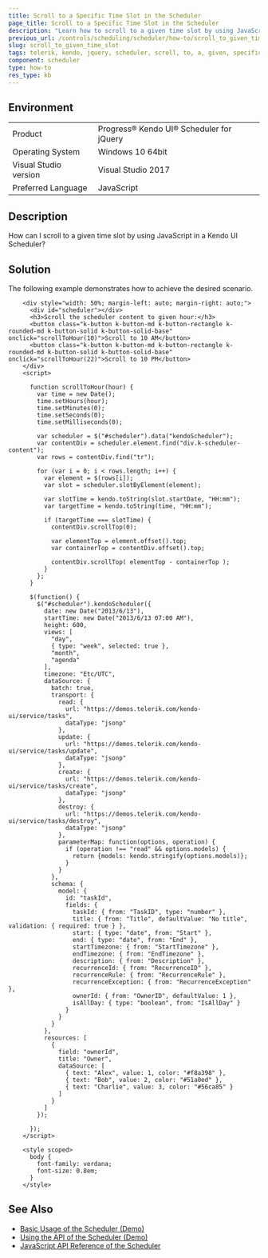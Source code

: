 ```yaml
---
title: Scroll to a Specific Time Slot in the Scheduler
page_title: Scroll to a Specific Time Slot in the Scheduler
description: "Learn how to scroll to a given time slot by using JavaScript in a Kendo UI for jQuery Scheduler."
previous_url: /controls/scheduling/scheduler/how-to/scroll_to_given_time_slot, /controls/scheduling/scheduler/how-to/scrolling/scroll_to_given_time_slot
slug: scroll_to_given_time_slot
tags: telerik, kendo, jquery, scheduler, scroll, to, a, given, specific, timeslot 
component: scheduler
type: how-to
res_type: kb
---
```


## Environment

<table>
 <tr>
  <td>Product</td>
  <td>Progress® Kendo UI® Scheduler for jQuery</td>
 </tr>
 <tr>
  <td>Operating System</td>
  <td>Windows 10 64bit</td>
 </tr>
 <tr>
  <td>Visual Studio version</td>
  <td>Visual Studio 2017</td>
 </tr>
 <tr>
  <td>Preferred Language</td>
  <td>JavaScript</td>
 </tr>
</table>

## Description

How can I scroll to a given time slot by using JavaScript in a Kendo UI Scheduler?

## Solution

The following example demonstrates how to achieve the desired scenario.

```dojo
    <div style="width: 50%; margin-left: auto; margin-right: auto;">
      <div id="scheduler"></div>
      <h3>Scroll the scheduler content to given hour:</h3>
      <button class="k-button k-button-md k-button-rectangle k-rounded-md k-button-solid k-button-solid-base" onclick="scrollToHour(10)">Scroll to 10 AM</button>
      <button class="k-button k-button-md k-button-rectangle k-rounded-md k-button-solid k-button-solid-base" onclick="scrollToHour(22)">Scroll to 10 PM</button>
    </div>
    <script>

      function scrollToHour(hour) {
        var time = new Date();
        time.setHours(hour);
        time.setMinutes(0);
        time.setSeconds(0);
        time.setMilliseconds(0);

        var scheduler = $("#scheduler").data("kendoScheduler");
        var contentDiv = scheduler.element.find("div.k-scheduler-content");
        var rows = contentDiv.find("tr");

        for (var i = 0; i < rows.length; i++) {
          var element = $(rows[i]);
          var slot = scheduler.slotByElement(element);

          var slotTime = kendo.toString(slot.startDate, "HH:mm");
          var targetTime = kendo.toString(time, "HH:mm");

          if (targetTime === slotTime) {
            contentDiv.scrollTop(0);

            var elementTop = element.offset().top;
            var containerTop = contentDiv.offset().top;

            contentDiv.scrollTop( elementTop - containerTop );
          }
        };
      }

      $(function() {
        $("#scheduler").kendoScheduler({
          date: new Date("2013/6/13"),
          startTime: new Date("2013/6/13 07:00 AM"),
          height: 600,
          views: [
            "day",
            { type: "week", selected: true },
            "month",
            "agenda"
          ],
          timezone: "Etc/UTC",
          dataSource: {
            batch: true,
            transport: {
              read: {
                url: "https://demos.telerik.com/kendo-ui/service/tasks",
                dataType: "jsonp"
              },
              update: {
                url: "https://demos.telerik.com/kendo-ui/service/tasks/update",
                dataType: "jsonp"
              },
              create: {
                url: "https://demos.telerik.com/kendo-ui/service/tasks/create",
                dataType: "jsonp"
              },
              destroy: {
                url: "https://demos.telerik.com/kendo-ui/service/tasks/destroy",
                dataType: "jsonp"
              },
              parameterMap: function(options, operation) {
                if (operation !== "read" && options.models) {
                  return {models: kendo.stringify(options.models)};
                }
              }
            },
            schema: {
              model: {
                id: "taskId",
                fields: {
                  taskId: { from: "TaskID", type: "number" },
                  title: { from: "Title", defaultValue: "No title", validation: { required: true } },
                  start: { type: "date", from: "Start" },
                  end: { type: "date", from: "End" },
                  startTimezone: { from: "StartTimezone" },
                  endTimezone: { from: "EndTimezone" },
                  description: { from: "Description" },
                  recurrenceId: { from: "RecurrenceID" },
                  recurrenceRule: { from: "RecurrenceRule" },
                  recurrenceException: { from: "RecurrenceException" },
                  ownerId: { from: "OwnerID", defaultValue: 1 },
                  isAllDay: { type: "boolean", from: "IsAllDay" }
                }
              }
            }
          },
          resources: [
            {
              field: "ownerId",
              title: "Owner",
              dataSource: [
                { text: "Alex", value: 1, color: "#f8a398" },
                { text: "Bob", value: 2, color: "#51a0ed" },
                { text: "Charlie", value: 3, color: "#56ca85" }
              ]
            }
          ]
        });

      });
    </script>

    <style scoped>
      body {
        font-family: verdana;
        font-size: 0.8em;
      }
    </style>

```

## See Also

* [Basic Usage of the Scheduler (Demo)](https://demos.telerik.com/kendo-ui/scheduler/index)
* [Using the API of the Scheduler (Demo)](https://demos.telerik.com/kendo-ui/scheduler/api)
* [JavaScript API Reference of the Scheduler](/api/javascript/ui/scheduler)
